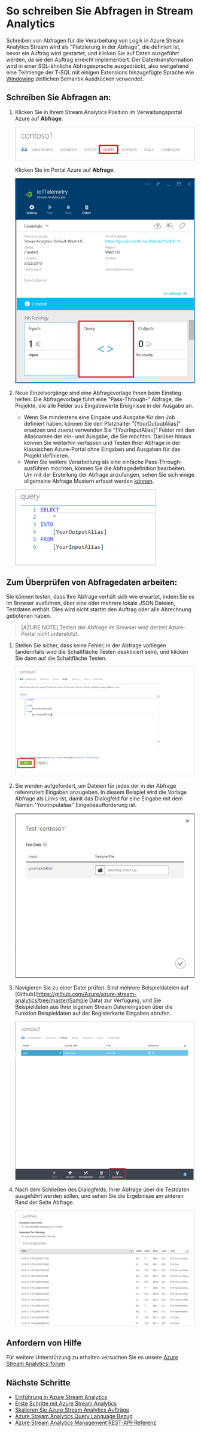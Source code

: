 <properties 
    pageTitle="So schreiben Sie Abfragen in Stream Analytics | Microsoft Azure" 
    description="Schreiben von Abfragen in Stream Analytics und Abfragen von Daten | Learning Path Segment an."
    keywords="So schreiben Abfragen Abfragen von Daten, Schreiben Sie eine Abfrage, Schreiben von Abfragen"
    documentationCenter=""
    services="stream-analytics"
    authors="jeffstokes72" 
    manager="jhubbard" 
    editor="cgronlun"/>

<tags 
    ms.service="stream-analytics" 
    ms.devlang="na" 
    ms.topic="article" 
    ms.tgt_pltfrm="na" 
    ms.workload="data-services" 
    ms.date="09/26/2016" 
    ms.author="jeffstok"/>

# <a name="how-to-write-queries-in-stream-analytics"></a>So schreiben Sie Abfragen in Stream Analytics

Schreiben von Abfragen für die Verarbeitung von Logik in Azure Stream Analytics Stream wird als "Platzierung in der Abfrage", die definiert ist, bevor ein Auftrag wird gestartet, und klicken Sie auf Daten ausgeführt werden, da sie den Auftrag erreicht implementiert. Der Datentransformation wird in einer SQL-ähnliche Abfragesprache ausgedrückt, also weitgehend eine Teilmenge der T-SQL mit einigen Extensions hinzugefügte Sprache wie [Windowing](https://msdn.microsoft.com/library/azure/dn835019.aspx) zeitlichen Semantik Ausdrücken verwendet.

## <a name="writing-queries"></a>Schreiben Sie Abfragen an: ##

1. Klicken Sie in Ihrem Stream Analytics Position im Verwaltungsportal Azure auf **Abfrage**.

    ![Auswahlabfrage](./media/stream-analytics-write-queries/1-stream-analytics-write-queries.png)  

    Klicken Sie im Portal Azure auf **Abfrage**.

    ![Klicken Sie auf AbfrageVorschau](./media/stream-analytics-write-queries/query-preview-portal.png)  

2.  Neue Einzelvorgänge sind eine Abfragevorlage Ihnen beim Einstieg helfen. Die Abfragevorlage führt eine "Pass-Through-" Abfrage, die Projekte, die alle Felder aus Eingabewerte Ereignisse in der Ausgabe an.  

    - Wenn Sie mindestens eine Eingabe und Ausgabe für den Job definiert haben, können Sie den Platzhalter "[YourOutputAlias]" ersetzen und zuerst verwenden Sie "[YourInputAlias]" Felder mit den Aliasnamen der ein- und Ausgabe, die Sie möchten. Darüber hinaus können Sie weiterhin verfassen und Testen Ihrer Abfrage in der klassischen Azure-Portal ohne Eingaben und Ausgaben für das Projekt definieren.
    - Wenn Sie weitere Verarbeitung als eine einfache Pass-Through-ausführen möchten, können Sie die Abfragedefinition bearbeiten. Um mit der Erstellung der Abfrage anzufangen, sehen Sie sich einige allgemeine Abfrage Mustern erfasst werden [können](stream-analytics-stream-analytics-query-patterns.md).  
  
    ![Abfragen von Daten im Fenster](./media/stream-analytics-write-queries/2-stream-analytics-write-queries.png)  

## <a name="to-validate-query-data-is-working"></a>Zum Überprüfen von Abfragedaten arbeiten: ##

Sie können testen, dass Ihre Abfrage verhält sich wie erwartet, indem Sie es im Browser ausführen, über eine oder mehrere lokale JSON Dateien, Testdaten enthält. Dies wird nicht startet den Auftrag oder alle Abrechnung gebotenen haben.

> [AZURE.NOTE] Testen der Abfrage im Browser wird derzeit Azure-Portal nicht unterstützt.  

1.  Stellen Sie sicher, dass keine Fehler, in der Abfrage vorliegen (andernfalls wird die Schaltfläche Testen deaktiviert sein), und klicken Sie dann auf die Schaltfläche Testen.  

    ![Abfragen von Daten testen](./media/stream-analytics-write-queries/3-stream-analytics-write-queries.png)  

2.  Sie werden aufgefordert, um Dateien für jedes der in der Abfrage referenziert Eingaben anzugeben. In diesem Beispiel wird die Vorlage Abfrage als Links-ist, damit das Dialogfeld für eine Eingabe mit dem Namen "Yourinputalias" Eingabeaufforderung ist.  

    ![Test Datenabfrage](./media/stream-analytics-write-queries/4-stream-analytics-write-queries.png)  

3.  Navigieren Sie zu einer Datei prüfen. Sind mehrere Beispieldateien auf [Github](https://github.com/Azure/azure-stream-analytics/tree/master/Sample Data) zur Verfügung, und Sie Beispieldaten aus Ihrer eigenen Stream Dateneingaben über die Funktion Beispieldaten auf der Registerkarte Eingaben abrufen.  

    ![Eingabe der Abfrage](./media/stream-analytics-write-queries/5-stream-analytics-write-queries.png)  

4.  Nach dem Schließen des Dialogfelds, Ihrer Abfrage über die Testdaten ausgeführt werden sollen, und sehen Sie die Ergebnisse am unteren Rand der Seite Abfrage.  

    ![Zusammenfassung der Abfrage](./media/stream-analytics-write-queries/6-stream-analytics-write-queries.png)  

## <a name="get-help"></a>Anfordern von Hilfe
Für weitere Unterstützung zu erhalten versuchen Sie es unsere [Azure Stream Analytics-forum](https://social.msdn.microsoft.com/Forums/en-US/home?forum=AzureStreamAnalytics)

## <a name="next-steps"></a>Nächste Schritte

- [Einführung in Azure Stream Analytics](stream-analytics-introduction.md)
- [Erste Schritte mit Azure Stream Analytics](stream-analytics-get-started.md)
- [Skalieren Sie Azure Stream Analytics Aufträge](stream-analytics-scale-jobs.md)
- [Azure Stream Analytics Query Language Bezug](https://msdn.microsoft.com/library/azure/dn834998.aspx)
- [Azure Stream Analytics Management REST-API-Referenz](https://msdn.microsoft.com/library/azure/dn835031.aspx)
